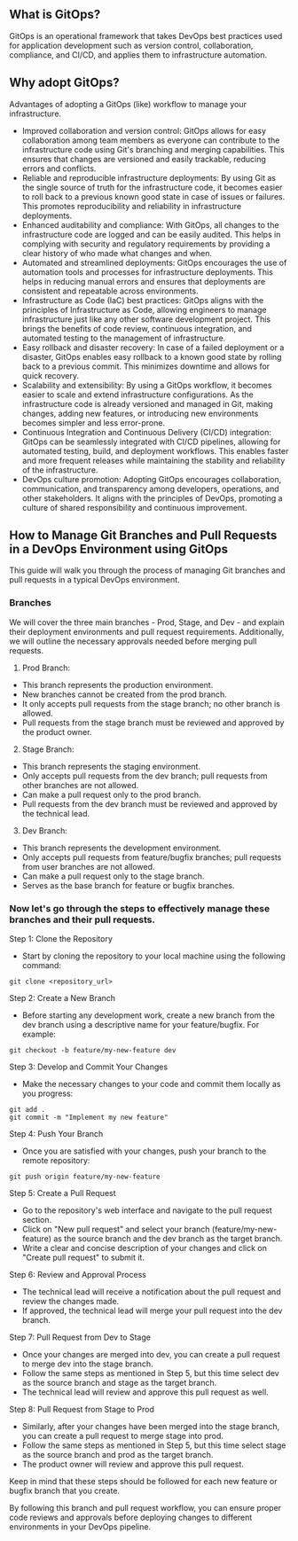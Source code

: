 ## What is GitOps?

GitOps is an operational framework that takes DevOps best practices used for application development such as version control, collaboration, compliance, and CI/CD, and applies them to infrastructure automation.

## Why adopt GitOps?

Advantages of adopting a GitOps (like) workflow to manage your infrastructure.

- Improved collaboration and version control: GitOps allows for easy collaboration among team members as everyone can contribute to the infrastructure code using Git's branching and merging capabilities. This ensures that changes are versioned and easily trackable, reducing errors and conflicts.
- Reliable and reproducible infrastructure deployments: By using Git as the single source of truth for the infrastructure code, it becomes easier to roll back to a previous known good state in case of issues or failures. This promotes reproducibility and reliability in infrastructure deployments.
- Enhanced auditability and compliance: With GitOps, all changes to the infrastructure code are logged and can be easily audited. This helps in complying with security and regulatory requirements by providing a clear history of who made what changes and when.
- Automated and streamlined deployments: GitOps encourages the use of automation tools and processes for infrastructure deployments. This helps in reducing manual errors and ensures that deployments are consistent and repeatable across environments.
- Infrastructure as Code (IaC) best practices: GitOps aligns with the principles of Infrastructure as Code, allowing engineers to manage infrastructure just like any other software development project. This brings the benefits of code review, continuous integration, and automated testing to the management of infrastructure.
- Easy rollback and disaster recovery: In case of a failed deployment or a disaster, GitOps enables easy rollback to a known good state by rolling back to a previous commit. This minimizes downtime and allows for quick recovery.
- Scalability and extensibility: By using a GitOps workflow, it becomes easier to scale and extend infrastructure configurations. As the infrastructure code is already versioned and managed in Git, making changes, adding new features, or introducing new environments becomes simpler and less error-prone.
- Continuous Integration and Continuous Delivery (CI/CD) integration: GitOps can be seamlessly integrated with CI/CD pipelines, allowing for automated testing, build, and deployment workflows. This enables faster and more frequent releases while maintaining the stability and reliability of the infrastructure.
- DevOps culture promotion: Adopting GitOps encourages collaboration, communication, and transparency among developers, operations, and other stakeholders. It aligns with the principles of DevOps, promoting a culture of shared responsibility and continuous improvement.

## How to Manage Git Branches and Pull Requests in a DevOps Environment using GitOps

This guide will walk you through the process of managing Git branches and pull requests in a typical DevOps environment. 

### Branches

We will cover the three main branches - Prod, Stage, and Dev - and explain their deployment environments and pull request requirements. Additionally, we will outline the necessary approvals needed before merging pull requests. 

1. Prod Branch:
- This branch represents the production environment.
- New branches cannot be created from the prod branch.
- It only accepts pull requests from the stage branch; no other branch is allowed.
- Pull requests from the stage branch must be reviewed and approved by the product owner.

2. Stage Branch:
- This branch represents the staging environment.
- Only accepts pull requests from the dev branch; pull requests from other branches are not allowed.
- Can make a pull request only to the prod branch.
- Pull requests from the dev branch must be reviewed and approved by the technical lead.

3. Dev Branch:
- This branch represents the development environment.
- Only accepts pull requests from feature/bugfix branches; pull requests from user branches are not allowed.
- Can make a pull request only to the stage branch.
- Serves as the base branch for feature or bugfix branches.

### Now let's go through the steps to effectively manage these branches and their pull requests.

Step 1: Clone the Repository
- Start by cloning the repository to your local machine using the following command:
```
git clone <repository_url>
```

Step 2: Create a New Branch
- Before starting any development work, create a new branch from the dev branch using a descriptive name for your feature/bugfix. For example:
```
git checkout -b feature/my-new-feature dev
```

Step 3: Develop and Commit Your Changes
- Make the necessary changes to your code and commit them locally as you progress:
```
git add .
git commit -m "Implement my new feature"
```

Step 4: Push Your Branch
- Once you are satisfied with your changes, push your branch to the remote repository:
```
git push origin feature/my-new-feature
```

Step 5: Create a Pull Request
- Go to the repository's web interface and navigate to the pull request section.
- Click on "New pull request" and select your branch (feature/my-new-feature) as the source branch and the dev branch as the target branch.
- Write a clear and concise description of your changes and click on "Create pull request" to submit it.

Step 6: Review and Approval Process
- The technical lead will receive a notification about the pull request and review the changes made.
- If approved, the technical lead will merge your pull request into the dev branch.

Step 7: Pull Request from Dev to Stage
- Once your changes are merged into dev, you can create a pull request to merge dev into the stage branch.
- Follow the same steps as mentioned in Step 5, but this time select dev as the source branch and stage as the target branch.
- The technical lead will review and approve this pull request as well.

Step 8: Pull Request from Stage to Prod
- Similarly, after your changes have been merged into the stage branch, you can create a pull request to merge stage into prod.
- Follow the same steps as mentioned in Step 5, but this time select stage as the source branch and prod as the target branch.
- The product owner will review and approve this pull request.

Keep in mind that these steps should be followed for each new feature or bugfix branch that you create.

By following this branch and pull request workflow, you can ensure proper code reviews and approvals before deploying changes to different environments in your DevOps pipeline.
